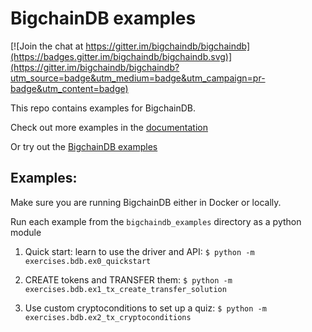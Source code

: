 # BigchainDB examples

[![Join the chat at https://gitter.im/bigchaindb/bigchaindb](https://badges.gitter.im/bigchaindb/bigchaindb.svg)](https://gitter.im/bigchaindb/bigchaindb?utm_source=badge&utm_medium=badge&utm_campaign=pr-badge&utm_content=badge)

This repo contains examples for BigchainDB.

Check out more examples in the [documentation](https://bigchaindb.readthedocs.io/en/latest/drivers-clients/python-server-api-examples.html)

Or try out the [BigchainDB examples](https://github.com/bigchaindb/bigchaindb-examples)

## Examples:

Make sure you are running BigchainDB either in Docker or locally.

Run each example from the `bigchaindb_examples` directory as a python module

1. Quick start: learn to use the driver and API: `$ python -m exercises.bdb.ex0_quickstart`

2. CREATE tokens and TRANSFER them: `$ python -m exercises.bdb.ex1_tx_create_transfer_solution`

3. Use custom cryptoconditions to set up a quiz: `$ python -m exercises.bdb.ex2_tx_cryptoconditions`
